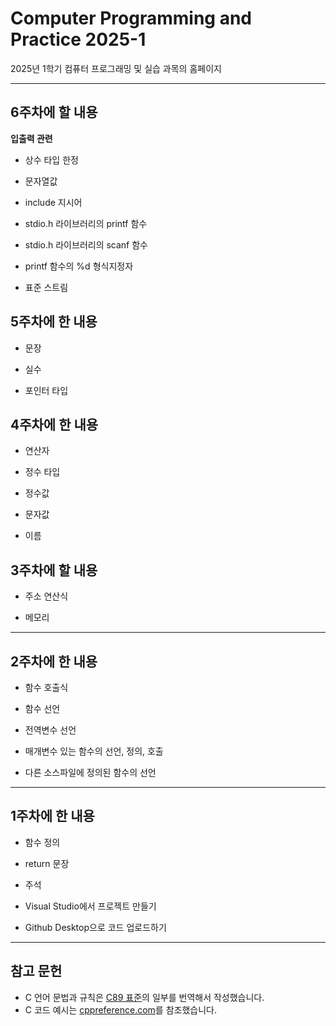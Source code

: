 # Computer Programming and Practice 2025-1
2025년 1학기 컴퓨터 프로그래밍 및 실습 과목의 홈페이지


-------
## 6주차에 할 내용
**입출력 관련**

* 상수 타입 한정

* 문자열값

* include 지시어

* stdio.h 라이브러리의 printf 함수

* stdio.h 라이브러리의 scanf 함수

* printf 함수의 %d 형식지정자

* 표준 스트림


## 5주차에 한 내용
* 문장

* 실수

* 포인터 타입

## 4주차에 한 내용
* 연산자

* 정수 타입

* 정수값

* 문자값

* 이름

## 3주차에 할 내용

* 주소 연산식
  
* 메모리

-------

## 2주차에 한 내용

* 함수 호출식

* 함수 선언

* 전역변수 선언

* 매개변수 있는 함수의 선언, 정의, 호출

* 다른 소스파일에 정의된 함수의 선언

-------

## 1주차에 한 내용

* 함수 정의

* return 문장

* 주석

* Visual Studio에서 프로젝트 만들기

* Github Desktop으로 코드 업로드하기

-------

## 참고 문헌

* C 언어 문법과 규칙은 [C89 표준](https://port70.net/~nsz/c/c89/c89-draft.html)의 일부를 번역해서 작성했습니다.
* C 코드 예시는 [cppreference.com](https://en.cppreference.com/w/c)를 참조했습니다.
